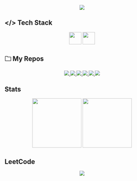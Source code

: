 <p align="center">
  <img src="https://readme-typing-svg.demolab.com?font=Orbitron&size=28&duration=3000&pause=800&color=FFFFFF&center=true&vCenter=true&width=1000&lines=Embedded+Systems+%7C+Verilog+HDL+%7C+IoT+%7C;Bare+Metal+Drivers;AI+%7C+VLSI+%7C+Cloud+%7C+Web" />
</p>

## </> Tech Stack  
<p align="center">
  <img src="https://skillicons.dev/icons?i=c,cpp,python,java,js,html,css,react,flask,mysql,git,github,linux,aws" height="40" />

  <img src="https://skillicons.dev/icons?i=vscode,arduino,raspberrypi" height="40" />

</p>

## 🗀 My Repos  
<p align="center">
  <a href="https://github.com/ms-sanjay/STM32_Driver_APIs">
    <img src="https://github-readme-stats.vercel.app/api/pin/?username=ms-sanjay&repo=STM32_Driver_APIs&theme=dark&hide_border=true&bg_color=000000&title_color=FFFFFF&icon_color=FFFFFF" />
  </a>
  <a href="https://github.com/ms-sanjay/CarParkingSystem">
    <img src="https://github-readme-stats.vercel.app/api/pin/?username=ms-sanjay&repo=CarParkingSystem&theme=dark&hide_border=true&bg_color=000000&title_color=FFFFFF&icon_color=FFFFFF" />
  </a>
  <a href="https://github.com/ms-sanjay/DMA_FSM">
    <img src="https://github-readme-stats.vercel.app/api/pin/?username=ms-sanjay&repo=DMA_FSM&theme=dark&hide_border=true&bg_color=000000&title_color=FFFFFF&icon_color=FFFFFF" />
  </a>
  <a href="https://github.com/ms-sanjay/EmergencyChatBox">
    <img src="https://github-readme-stats.vercel.app/api/pin/?username=ms-sanjay&repo=EmergencyChatBox&theme=dark&hide_border=true&bg_color=000000&title_color=FFFFFF&icon_color=FFFFFF" />
  </a>
  <a href="https://github.com/Pugal-M/Flood_Management">
    <img src="https://github-readme-stats.vercel.app/api/pin/?username=Pugal-M&repo=Flood_Management&theme=dark&hide_border=true&bg_color=000000&title_color=FFFFFF&icon_color=FFFFFF" />
  </a>
  <a href="https://github.com/ms-sanjay/HDL">
    <img src="https://github-readme-stats.vercel.app/api/pin/?username=ms-sanjay&repo=HDL&theme=dark&hide_border=true&bg_color=000000&title_color=FFFFFF&icon_color=FFFFFF" />
  </a>
</p>

## Stats  
<p align="center">
  <img src="https://github-readme-stats.vercel.app/api?username=ms-sanjay&show_icons=true&theme=dark&hide_border=true&bg_color=000000&title_color=FFFFFF&icon_color=FFFFFF" height="160"/>
  
  <img src="https://github-readme-stats.vercel.app/api/top-langs/?username=ms-sanjay&layout=compact&theme=dark&hide_border=true&bg_color=000000&title_color=FFFFFF" height="160"/>
</p>

## LeetCode  
<p align="center">
  <img src="https://leetcard.jacoblin.cool/Sanjay_2?theme=dark&ext=heatmap&font=baloo&border=000000&title_color=FFFFFF&text_color=FFFFFF" />
</p>
